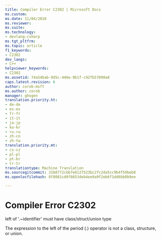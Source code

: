 ```yaml
---
title: Compiler Error C2302 | Microsoft Docs
ms.custom: 
ms.date: 11/04/2016
ms.reviewer: 
ms.suite: 
ms.technology:
- devlang-csharp
ms.tgt_pltfrm: 
ms.topic: article
f1_keywords:
- C2302
dev_langs:
- C++
helpviewer_keywords:
- C2302
ms.assetid: 74a54bab-9d5c-446e-9b1f-c92fb57090a8
caps.latest.revision: 6
author: corob-msft
ms.author: corob
manager: ghogen
translation.priority.ht:
- de-de
- es-es
- fr-fr
- it-it
- ja-jp
- ko-kr
- ru-ru
- zh-cn
- zh-tw
translation.priority.mt:
- cs-cz
- pl-pl
- pt-br
- tr-tr
translationtype: Machine Translation
ms.sourcegitcommit: 3168772cbb7e8127523bc2fc2da5cc9b4f59beb8
ms.openlocfilehash: 8f8081cd0f8653deb4ee9a9f2eb6f1dd6bb0b9ee

---
```

# <a name="compiler-error-c2302"></a>Compiler Error C2302
left of '.~identifier' must have class/struct/union type  
  
 The expression to the left of the period (.) operator is not a class, structure, or union.


<!--HONumber=Jan17_HO4-->


